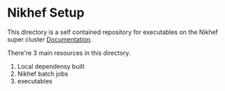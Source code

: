 # Nikhef Setup
This directory is a self contained repository for executables on the Nikhef super cluster [Documentation](https://kb.nikhef.nl/ct/Stoomboot_cluster.html).

There're 3 main resources in this directory. 

1) Local dependensy built
2) Nikhef batch jobs
3) executables